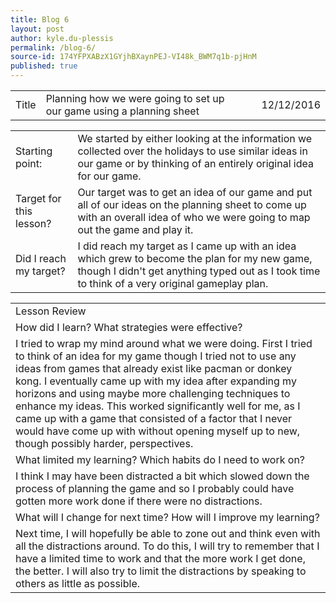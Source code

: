 ```yaml
---
title: Blog 6
layout: post
author: kyle.du-plessis
permalink: /blog-6/
source-id: 174YFPXABzX1GYjhBXaynPEJ-VI48k_BWM7q1b-pjHnM
published: true
---
```

<table>
  <tr>
    <td>Title</td>
    <td>Planning how we were going to set up our game using a planning sheet</td>
    <td></td>
    <td>12/12/2016</td>
  </tr>
</table>


<table>
  <tr>
    <td>Starting point:</td>
    <td>We started by either looking at the information we collected over the holidays to use similar ideas in our game or by thinking of an entirely original idea for our game.</td>
  </tr>
  <tr>
    <td>Target for this lesson?</td>
    <td>Our target was to get an idea of our game and put all of our ideas on the planning sheet to come up with an overall idea of who we were going to map out the game and play it.</td>
  </tr>
  <tr>
    <td>Did I reach my target? </td>
    <td>I did reach my target as I came up with an idea which grew to become the plan for my new game, though I didn't get anything typed out as I took time to think of a very original gameplay plan.</td>
  </tr>
</table>


<table>
  <tr>
    <td>Lesson Review</td>
  </tr>
  <tr>
    <td>How did I learn? What strategies were effective? </td>
  </tr>
  <tr>
    <td>I tried to wrap my mind around what we were doing. First I tried to think of an idea for my game though I tried not to use any ideas from games that already exist like pacman or donkey kong. I eventually came up with my idea after expanding my horizons and using maybe more challenging techniques to enhance my ideas. This worked significantly well for me, as I came up with a game that consisted of a factor that I never would have come up with without opening myself up to new, though possibly harder, perspectives.
 </td>
  </tr>
  <tr>
    <td>What limited my learning? Which habits do I need to work on? </td>
  </tr>
  <tr>
    <td>I think I may have been distracted a bit which slowed down the process of planning the game and so I probably could have gotten more work done if there were no distractions.
</td>
  </tr>
  <tr>
    <td>What will I change for next time? How will I improve my learning?</td>
  </tr>
  <tr>
    <td>Next time, I will hopefully be able to zone out and think even with all the distractions around. To do this, I will try to remember that I have a limited time to work and that the more work I get done, the better. I will also try to limit the distractions by speaking to others as little as possible.</td>
  </tr>
</table>


